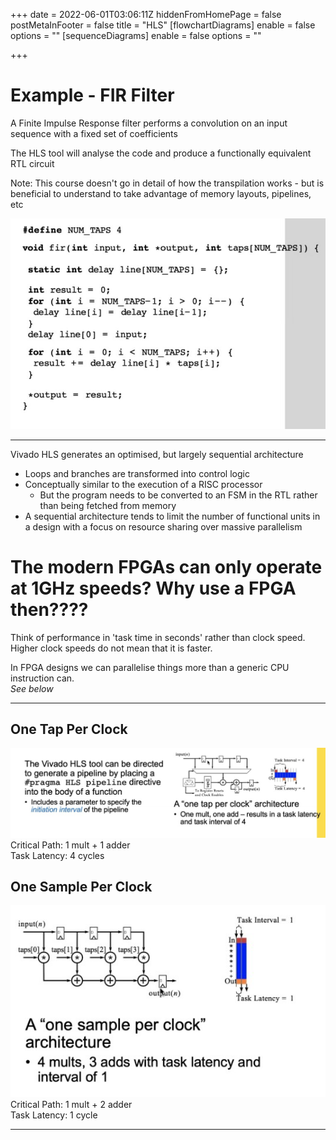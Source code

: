 +++
date = 2022-06-01T03:06:11Z
hiddenFromHomePage = false
postMetaInFooter = false
title = "HLS"
[flowchartDiagrams]
enable = false
options = ""
[sequenceDiagrams]
enable = false
options = ""

+++
# Example - FIR Filter

A Finite Impulse Response filter performs a convolution on an input sequence with a fixed set of coefficients

The HLS tool will analyse the code and produce a functionally equivalent RTL circuit

Note: This course doesn't go in detail of how the transpilation works - but is beneficial to understand to take advantage of memory layouts, pipelines, etc

![](/uploads/snipaste_2022-06-01_13-07-11.jpg)

***

Vivado HLS generates an optimised, but largely sequential architecture

* Loops and branches are transformed into control logic
* Conceptually similar to the execution of a RISC processor
  * But the program needs to be converted to an FSM in the RTL rather than being fetched from memory
* A sequential architecture tends to limit the number of functional units in a design with a focus on resource sharing over massive parallelism

# The modern FPGAs can only operate at 1GHz speeds? Why use a FPGA then????

Think of performance in 'task time in seconds' rather than clock speed.  
Higher clock speeds do not mean that it is faster.

In FPGA designs we can parallelise things more than a generic CPU instruction can.  
_See below_

***

## One Tap Per Clock

![](/uploads/snipaste_2022-06-01_13-20-07.jpg)  
Critical Path: 1 mult + 1 adder  
Task Latency: 4 cycles

## One Sample Per Clock

![](/uploads/snipaste_2022-06-01_13-20-51.jpg)  
Critical Path: 1 mult + 2 adder  
Task Latency: 1 cycle

***